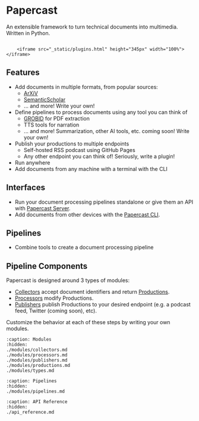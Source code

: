 # Papercast
An extensible framework to turn technical documents into multimedia. Written in Python.


```{raw} html

    <iframe src="_static/plugins.html" height="345px" width="100%"></iframe>
```

## Features
- Add documents in multiple formats, from popular sources:
    - [ArXiV](https://github.com/papercast-dev/papercast-arxiv)
    - [SemanticScholar](https://github.com/papercast-dev/papercast-semanticscholar)
    - ... and more! Write your own!
- Define pipelines to process documents using any tool you can think of
    - [GROBID]() for PDF extraction
    - TTS tools for narration
    - ... and more! Summarization, other AI tools, etc. coming soon! Write your own!
- Publish your productions to multiple endpoints
    - Self-hosted RSS podcast using GitHub Pages
    - Any other endpoint you can think of! Seriously, write a plugin!
- Run anywhere
- Add documents from any machine with a terminal with the CLI

## Interfaces
- Run your document processing pipelines standalone or give them an API with [Papercast Server](server/server.md).
- Add documents from other devices with the [Papercast CLI](cli/cli.md).

## Pipelines
- Combine tools to create a document processing pipeline


## Pipeline Components

Papercast is designed around 3 types of modules:

- [Collectors](modules/collectors.md) accept document identifiers and return [Productions](modules/productions.md).
- [Processors](modules/processors.md) modify Productions.
- [Publishers](modules/publishers.md) publish Productions to your desired endpoint (e.g. a podcast feed, Twitter (coming soon), etc).

Customize the behavior at each of these steps by writing your own modules.


```{toctree}
:caption: Modules
:hidden:
./modules/collectors.md
./modules/processors.md
./modules/publishers.md
./modules/productions.md
./modules/types.md
```

```{toctree}
:caption: Pipelines
:hidden:
./modules/pipelines.md
```

```{toctree}
:caption: API Reference
:hidden:
./api_reference.md
```